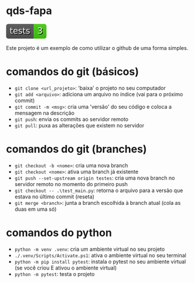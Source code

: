 # qds-fapa

<a href="#" target="_blank">
    <img src="badges/tests.svg" alt="Test">
</a>

Este projeto é um exemplo de como utilizar o github de uma forma simples.

# comandos do git (básicos)
- `git clone <url_projeto>`: 'baixa' o projeto no seu computador
- `git add <arquivo>`: adiciona um arquivo no índice (vai para o próximo commit)
- `git commit -m <msg>`: cria uma 'versão' do seu código e coloca a mensagem na descrição
- `git push`: envia os commits ao servidor remoto
- `git pull`: puxa as alterações que existem no servidor

# comandos do git (branches)
- `git checkout -b <nome>`: cria uma nova branch 
- `git checkout <nome>`: ativa uma branch já existente
- `git push --set-upstream origin testes`: cria uma nova branch no servidor remoto no momento do primeiro push
- `git checkout -- .\test_main.py`: retorna o arquivo para a versão que estava no último commit (reseta)
- `git merge <branch>`: junta a branch escolhida à branch atual (cola as duas em uma só)


# comandos do python
- `python -m venv .venv`: cria um ambiente virtual no seu projeto
- `./.venv/Scripts/Activate.ps1`: ativa o ambiente virtual no seu terminal
- `python -m pip install pytest`: instala o pytest no seu ambiente virtual (se você criou E ativou o ambiente virtual)
- `python -m pytest`: testa o projeto

